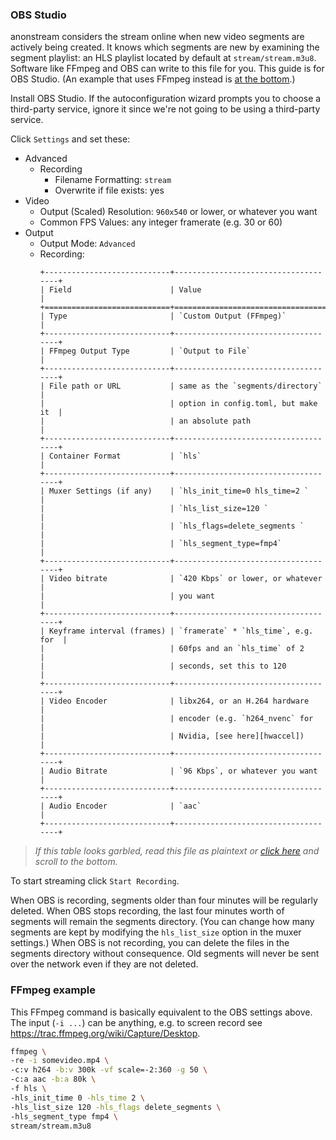 ### OBS Studio

anonstream considers the stream online when new video segments are
actively being created.  It knows which segments are new by examining
the segment playlist: an HLS playlist located by default at
`stream/stream.m3u8`.  Software like FFmpeg and OBS can write to this
file for you.  This guide is for OBS Studio.  (An example that uses
FFmpeg instead is [at the bottom](#ffmpeg-example).)

Install OBS Studio.  If the autoconfiguration wizard prompts you to
choose a third-party service, ignore it since we're not going to be
using a third-party service.

Click `Settings` and set these:

* Advanced
  * Recording
    * Filename Formatting: `stream`
    * Overwrite if file exists: yes
* Video
  * Output (Scaled) Resolution: `960x540` or lower, or whatever you want
  * Common FPS Values: any integer framerate (e.g. 30 or 60)
* Output
  * Output Mode: `Advanced`
  * Recording:
    ```
    +----------------------------+-------------------------------------+
    | Field                      | Value                               |
    +============================+=====================================+
    | Type                       | `Custom Output (FFmpeg)`            |
    +----------------------------+-------------------------------------+
    | FFmpeg Output Type         | `Output to File`                    |
    +----------------------------+-------------------------------------+
    | File path or URL           | same as the `segments/directory`    |
    |                            | option in config.toml, but make it  |
    |                            | an absolute path                    |
    +----------------------------+-------------------------------------+
    | Container Format           | `hls`                               |
    +----------------------------+-------------------------------------+
    | Muxer Settings (if any)    | `hls_init_time=0 hls_time=2 `       |
    |                            | `hls_list_size=120 `                |
    |                            | `hls_flags=delete_segments `        |
    |                            | `hls_segment_type=fmp4`             |
    +----------------------------+-------------------------------------+
    | Video bitrate              | `420 Kbps` or lower, or whatever    |
    |                            | you want                            |
    +----------------------------+-------------------------------------+
    | Keyframe interval (frames) | `framerate` * `hls_time`, e.g. for  |
    |                            | 60fps and an `hls_time` of 2        |
    |                            | seconds, set this to 120            |
    +----------------------------+-------------------------------------+
    | Video Encoder              | libx264, or an H.264 hardware       |
    |                            | encoder (e.g. `h264_nvenc` for      |
    |                            | Nvidia, [see here][hwaccel])        |
    +----------------------------+-------------------------------------+
    | Audio Bitrate              | `96 Kbps`, or whatever you want     |
    +----------------------------+-------------------------------------+
    | Audio Encoder              | `aac`                               |
    +----------------------------+-------------------------------------+
    ```

> *If this table looks garbled, read this file as plaintext or [click
> here][plaintext] and scroll to the bottom.*

To start streaming click `Start Recording`.

When OBS is recording, segments older than four minutes will be
regularly deleted.  When OBS stops recording, the last four minutes
worth of segments will remain the segments directory.  (You can change
how many segments are kept by modifying the `hls_list_size` option in
the muxer settings.)  When OBS is not recording, you can delete the
files in the segments directory without consequence.  Old segments will
never be sent over the network even if they are not deleted.

### FFmpeg example

This FFmpeg command is basically equivalent to the OBS settings above.
The input (`-i ...`) can be anything, e.g. to screen record see
<https://trac.ffmpeg.org/wiki/Capture/Desktop>.

```sh
ffmpeg \
-re -i somevideo.mp4 \
-c:v h264 -b:v 300k -vf scale=-2:360 -g 50 \
-c:a aac -b:a 80k \
-f hls \
-hls_init_time 0 -hls_time 2 \
-hls_list_size 120 -hls_flags delete_segments \
-hls_segment_type fmp4 \
stream/stream.m3u8
```

[hwaccel]: https://trac.ffmpeg.org/wiki/HWAccelIntro
[plaintext]: https://git.076.ne.jp/ninya9k/anonstream/raw/branch/master/doc/guide/OBS.md
